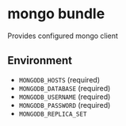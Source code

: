# mongo bundle

Provides configured mongo client

## Environment

- `MONGODB_HOSTS` (required)
- `MONGODB_DATABASE` (required)
- `MONGODB_USERNAME` (required)
- `MONGODB_PASSWORD` (required)
- `MONGODB_REPLICA_SET`